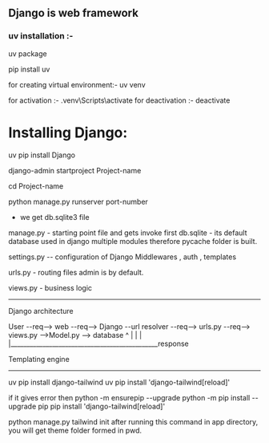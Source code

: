 Django is web framework
------------------------
### uv installation :-
uv package 

pip install uv

for creating virtual environment:-
uv venv

for activation   :- .venv\Scripts\activate
for deactivation :- deactivate

# Installing Django:
uv pip install Django

django-admin startproject Project-name

cd Project-name

python manage.py runserver port-number
- we get db.sqlite3 file

manage.py - starting point file and gets invoke first
db.sqlite - its default database used in django
multiple modules therefore pycache folder is built.

settings.py -- configuration of Django
Middlewares , auth , templates

urls.py - routing files
admin is by default.

views.py - business logic

------------------------------------------------------------
Django architecture

User --req--> web --req--> Django --url resolver --req--> urls.py --req--> views.py -->Model.py --> database      ^                                                 |
                              |                                                 |
                              |______________________________________________response


Templating engine

----------------------------
uv pip install django-tailwind
uv pip install 'django-tailwind[reload]'

if it gives error then 
python -m ensurepip --upgrade
python -m pip install --upgrade pip
pip install 'django-tailwind[reload]'

python manage.py tailwind init 
after running this command in app directory, you will get theme folder formed in pwd.


